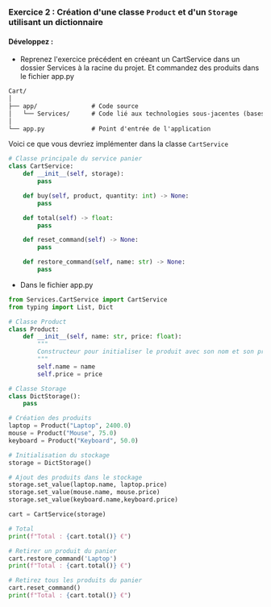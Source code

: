 ### Exercice 2 : Création d'une classe `Product` et d'un `Storage` utilisant un dictionnaire

#### Développez :

- Reprenez l'exercice précédent en créeant un CartService dans un dossier Services à la racine du projet. Et commandez des produits dans le fichier app.py

```txt
Cart/
│
├── app/               # Code source
│   └── Services/      # Code lié aux technologies sous-jacentes (bases de données, API, etc.)
│
└── app.py             # Point d'entrée de l'application
```

Voici ce que vous devriez implémenter dans la classe `CartService`

```python
# Classe principale du service panier
class CartService:
    def __init__(self, storage):
        pass

    def buy(self, product, quantity: int) -> None:
        pass

    def total(self) -> float:
        pass

    def reset_command(self) -> None:
        pass

    def restore_command(self, name: str) -> None:
        pass
```


- Dans le fichier app.py

```python
from Services.CartService import CartService
from typing import List, Dict

# Classe Product
class Product:
    def __init__(self, name: str, price: float):
        """
        Constructeur pour initialiser le produit avec son nom et son prix.
        """
        self.name = name
        self.price = price

# Classe Storage
class DictStorage():
    pass

# Création des produits
laptop = Product("Laptop", 2400.0)
mouse = Product("Mouse", 75.0)
keyboard = Product("Keyboard", 50.0)

# Initialisation du stockage
storage = DictStorage()

# Ajout des produits dans le stockage
storage.set_value(laptop.name, laptop.price)
storage.set_value(mouse.name, mouse.price)
storage.set_value(keyboard.name,keyboard.price)

cart = CartService(storage)

# Total
print(f"Total : {cart.total()} €")

# Retirer un produit du panier 
cart.restore_command('Laptop')
print(f"Total : {cart.total()} €")

# Retirez tous les produits du panier 
cart.reset_command()
print(f"Total : {cart.total()} €")
```